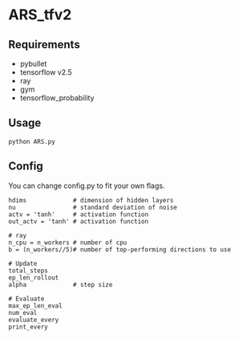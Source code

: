 # ARS_tfv2

## Requirements

- pybullet
- tensorflow v2.5
- ray
- gym
- tensorflow_probability

## Usage

```
python ARS.py
```

## Config
You can change config.py to fit your own flags.

```
hdims             # dimension of hidden layers
nu                # standard deviation of noise
actv = 'tanh'     # activation function
out_actv = 'tanh' # activation function

# ray
n_cpu = n_workers # number of cpu
b = (n_workers//5)# number of top-performing directions to use

# Update
total_steps
ep_len_rollout
alpha             # step size

# Evaluate
max_ep_len_eval
num_eval
evaluate_every
print_every

```
